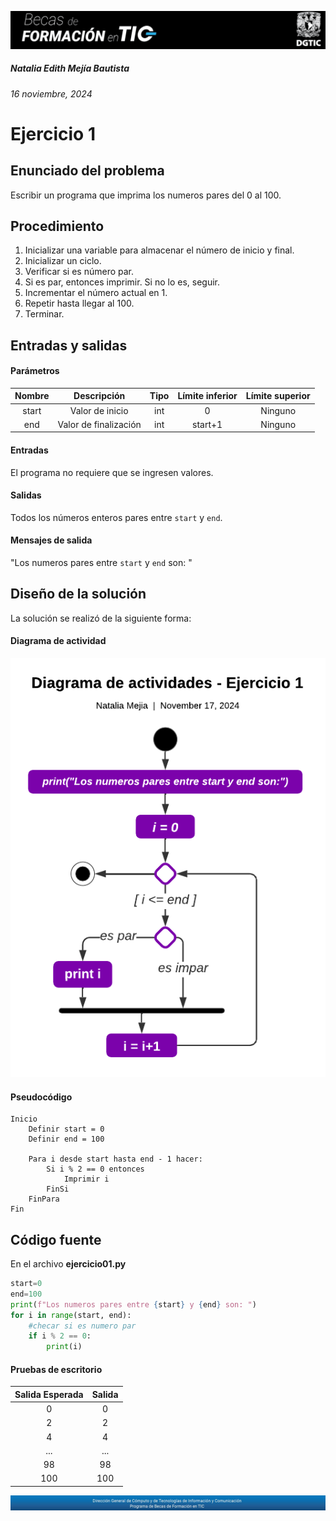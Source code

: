 ![headerDGTIC](/Imagenes/headerDGTIC.png)

##### Natalia Edith Mejía Bautista 
###### 16 noviembre, 2024

# Ejercicio 1

## Enunciado del problema
Escribir un programa que imprima los numeros pares del 0 al 100.

## Procedimiento 
1. Inicializar una variable para almacenar el número de inicio y final.
2. Inicializar un ciclo.
3. Verificar si es número par.
4. Si es par, entonces imprimir. Si no lo es, seguir.
5. Incrementar el número actual en 1.
6. Repetir hasta llegar al 100.
7. Terminar.

<!-- ## Entradas y salidas
| Left-Aligned  | Center Aligned  | Right Aligned |
|:------------- |:---------------:| -------------:|
| Row 1         | **Bold**        | Cell 3        |
| Row 2         | *Italic*        | Cell 6        |
| Row 3         | ~~Strike~~      | Cell 9        |
| Row 3         | [Link](dot.com) | Cell 9        |
 -->

 ## Entradas y salidas
#### Parámetros
| Nombre  | Descripción  | Tipo | Límite inferior | Límite superior |
|:-------------:|:---------------:| :-------------:|:---------:|:---------:|
| start  |Valor de inicio| int | 0 | Ninguno |
| end  |Valor de finalización| int | start+1 | Ninguno |

#### Entradas
El programa no requiere que se ingresen valores.

#### Salidas
Todos los números enteros pares entre `start` y `end`.
#### Mensajes de salida
"Los numeros pares entre `start` y `end` son: "

## Diseño de la solución 
La solución se realizó de la siguiente forma:
#### Diagrama de actividad
![Diagrama de actividad 01](/Imagenes/Diagrama01.png)


#### Pseudocódigo
<!-- ![Logo de Python](https://www.python.org/static/community_logos/python-logo-master-v3-TM.png) -->

<!-- Asi podemos hablar de `fun encontrar_pares`
Para imprimir **"¡Hola, mundo!"** en Python: -->

```plaintext
Inicio
    Definir start = 0
    Definir end = 100
    
    Para i desde start hasta end - 1 hacer:
        Si i % 2 == 0 entonces
            Imprimir i
        FinSi
    FinPara
Fin
```

## Código fuente
En el archivo **ejercicio01.py**
```python
start=0
end=100
print(f"Los numeros pares entre {start} y {end} son: ")
for i in range(start, end):
    #checar si es numero par
    if i % 2 == 0:
        print(i) 
```

#### Pruebas de escritorio
| Salida Esperada | Salida |
|:-------------:|:---------:|
| 0 | 0 |
| 2 | 2 |
| 4 | 4 |
| ... | ...|
| 98 | 98 |
| 100 | 100 |

![footerDGTIC](/Imagenes/footerDGTIC.png)